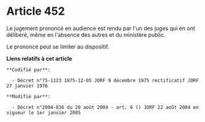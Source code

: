 # Article 452

Le jugement prononcé en audience est rendu par l'un des juges qui en ont délibéré, même en l'absence des autres et du
ministère public.

Le prononcé peut se limiter au dispositif.

**Liens relatifs à cet article**

	**Codifié par**:

	  - Décret n°75-1123 1975-12-05 JORF 9 décembre 1975 rectificatif JORF 27 janvier 1976

	**Modifié par**:

	  - Décret n°2004-836 du 20 août 2004 - art. 6 () JORF 22 août 2004 en vigueur le 1er janvier 2005
